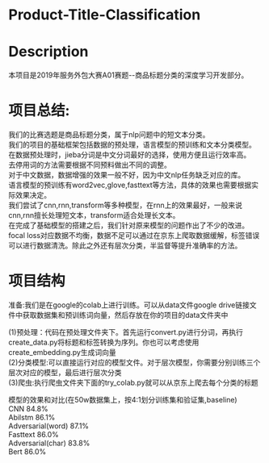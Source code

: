 # Product-Title-Classification

# Description
本项目是2019年服务外包大赛A01赛题--商品标题分类的深度学习开发部分。

# 项目总结:
我们的比赛选题是商品标题分类，属于nlp问题中的短文本分类。    
我们的项目的基础框架包括数据的预处理，语言模型的预训练和文本分类模型。  
在数据预处理时，jieba分词是中文分词最好的选择，使用方便且运行效率高。  
去停用词的方法需要根据不同预料做出不同的调整。  
对于中文数据，数据增强的效果一般不好，因为中文nlp任务缺乏对应的库。  
语言模型的预训练有word2vec,glove,fasttext等方法，具体的效果也需要根据实际效果决定。  
我们尝试了cnn,rnn,transform等多种模型，在rnn上的效果最好，一般来说cnn,rnn擅长处理短文本，transform适合处理长文本。  
在完成了基础模型的搭建之后，我们针对原来模型的问题作出了不少的改进。  
focal loss对应数据不均衡，数据不足可以通过在京东上爬取数据缓解，标签错误可以进行数据清洗。除此之外还有层次分类，半监督等提升准确率的方法。  

# 项目结构
准备:我们是在google的colab上进行训练。可以从data文件google drive链接文件中获取数据集和预训练词向量，然后存放在你的项目的data文件夹中  

(1)预处理：代码在预处理文件夹下。首先运行convert.py进行分词，再执行create_data.py将标题和标签转换为序列。你也可以考虑使用create_embedding.py生成词向量  
(2)分类模型:可以直接运行对应的模型文件。对于层次模型，你需要分别训练三个层次对应的模型，最后进行层次分类  
(3)爬虫:执行爬虫文件夹下面的try_colab.py就可以从京东上爬去每个分类的标题  

模型的效果和对比(在50w数据集上，按4:1划分训练集和验证集,baseline)  
CNN 84.8%  
Abilstm 86.1%  
Adversarial(word) 87.1%  
Fasttext    86.0%  
Adversarial(char)   83.8%  
Bert 86.0%

